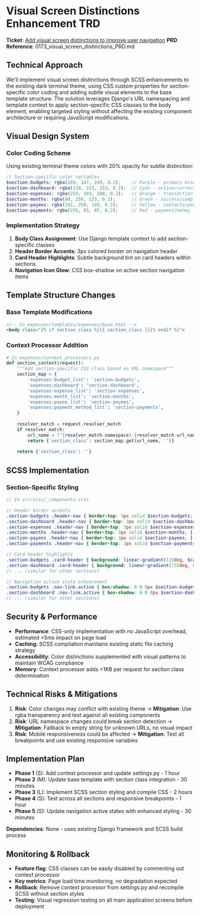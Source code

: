 # Visual Screen Distinctions Enhancement TRD

**Ticket**: [Add visual screen distinctions to improve user navigation](https://github.com/MarcinOrlowski/pyggy-expense-tracker/issues/173)
**PRD Reference**: 0173_visual_screen_distinctions_PRD.md

## Technical Approach

We'll implement visual screen distinctions through SCSS enhancements to the existing dark terminal
theme, using CSS custom properties for section-specific color coding and adding subtle visual
elements to the base template structure. The solution leverages Django's URL namespacing and
template context to apply section-specific CSS classes to the body element, enabling targeted
styling without affecting the existing component architecture or requiring JavaScript modifications.

## Visual Design System

### Color Coding Scheme
Using existing terminal theme colors with 20% opacity for subtle distinction:

```scss
// Section-specific color variables
$section-budgets: rgba(189, 147, 249, 0.2);    // Purple - primary brand color
$section-dashboard: rgba(139, 233, 253, 0.2);  // Cyan - active/current state
$section-expenses: rgba(255, 184, 108, 0.2);   // Orange - transaction focus
$section-months: rgba(80, 250, 123, 0.2);      // Green - success/completion
$section-payees: rgba(241, 250, 140, 0.2);     // Yellow - contacts/people
$section-payments: rgba(255, 85, 85, 0.2);     // Red - payment/money flow
```

### Implementation Strategy
1. **Body Class Assignment**: Use Django template context to add section-specific classes
2. **Header Border Accents**: 3px colored border on navigation header
3. **Card Header Highlights**: Subtle background tint on card headers within sections
4. **Navigation Icon Glow**: CSS box-shadow on active section navigation items

## Template Structure Changes

### Base Template Modifications
```html
<!-- In expenses/templates/expenses/base.html -->
<body class="{% if section_class %}{{ section_class }}{% endif %}">
```

### Context Processor Addition
```python
# In expenses/context_processors.py
def section_context(request):
    """Add section-specific CSS class based on URL namespace"""
    section_map = {
        'expenses:budget_list': 'section-budgets',
        'expenses:dashboard': 'section-dashboard', 
        'expenses:expense_list': 'section-expenses',
        'expenses:month_list': 'section-months',
        'expenses:payee_list': 'section-payees',
        'expenses:payment_method_list': 'section-payments',
    }
    
    resolver_match = request.resolver_match
    if resolver_match:
        url_name = f"{resolver_match.namespace}:{resolver_match.url_name}"
        return {'section_class': section_map.get(url_name, '')}
    
    return {'section_class': ''}
```

## SCSS Implementation

### Section-Specific Styling
```scss
// In src/scss/_components.scss

// Header border accents
.section-budgets .header-nav { border-top: 3px solid $section-budgets; }
.section-dashboard .header-nav { border-top: 3px solid $section-dashboard; }
.section-expenses .header-nav { border-top: 3px solid $section-expenses; }
.section-months .header-nav { border-top: 3px solid $section-months; }
.section-payees .header-nav { border-top: 3px solid $section-payees; }
.section-payments .header-nav { border-top: 3px solid $section-payments; }

// Card header highlights  
.section-budgets .card-header { background: linear-gradient(135deg, $card-header-bg, $section-budgets); }
.section-dashboard .card-header { background: linear-gradient(135deg, $card-header-bg, $section-dashboard); }
// ... (similar for other sections)

// Navigation active state enhancement
.section-budgets .nav-link.active { box-shadow: 0 0 8px $section-budgets; }
.section-dashboard .nav-link.active { box-shadow: 0 0 8px $section-dashboard; }
// ... (similar for other sections)
```

## Security & Performance

- **Performance**: CSS-only implementation with no JavaScript overhead, estimated <5ms impact on page load
- **Caching**: SCSS compilation maintains existing static file caching strategy
- **Accessibility**: Color distinctions supplemented with visual patterns to maintain WCAG compliance
- **Memory**: Context processor adds <1KB per request for section class determination

## Technical Risks & Mitigations

1. **Risk**: Color changes may conflict with existing theme → **Mitigation**: Use rgba transparency
   and test against all existing components
1. **Risk**: URL namespace changes could break section detection → **Mitigation**: Fallback to empty
   string for unknown URLs, no visual impact
1. **Risk**: Mobile responsiveness could be affected → **Mitigation**: Test all breakpoints and use
   existing responsive variables

## Implementation Plan

- **Phase 1** (S): Add context processor and update settings.py - 1 hour
- **Phase 2** (M): Update base template with section class integration - 30 minutes  
- **Phase 3** (L): Implement SCSS section styling and compile CSS - 2 hours
- **Phase 4** (S): Test across all sections and responsive breakpoints - 1 hour
- **Phase 5** (S): Update navigation active states with enhanced styling - 30 minutes

**Dependencies**: None - uses existing Django framework and SCSS build process

## Monitoring & Rollback

- **Feature flag**: CSS classes can be easily disabled by commenting out context processor
- **Key metrics**: Page load time monitoring, no degradation expected
- **Rollback**: Remove context processor from settings.py and recompile SCSS without section styles
- **Testing**: Visual regression testing on all main application screens before deployment
